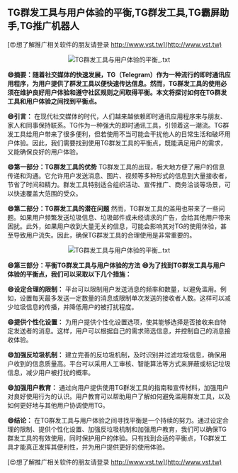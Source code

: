 ## **TG群发工具与用户体验的平衡,TG群发工具,TG霸屏助手,TG推广机器人**

[😍想了解推广相关软件的朋友请登录 http://www.vst.tw](http://www.vst.tw)

 <center><img src="https://vst.tw/MP4/tuiguang/png/0.png" alt="TG群发工具与用户体验的平衡_.txt"></center>

**😄摘要：随着社交媒体的快速发展，TG（Telegram）作为一种流行的即时通讯应用程序，为用户提供了群发工具以便快速传达信息。然而，TG群发工具的使用必须在维护良好用户体验和遵守社区规则之间取得平衡。本文将探讨如何在TG群发工具和用户体验之间找到平衡点。**

**😄引言：**
在现代社交媒体的时代，人们越来越依赖即时通讯应用程序来与朋友、家人和同事保持联系。TG作为一种强大的即时通讯工具，引领着这一潮流。TG群发工具给用户带来了很多便利，但若使用不当可能会干扰他人的日常生活和破坏用户体验。因此，我们需要找到使用TG群发工具的平衡点，既能满足用户的需求，又能确保良好的用户体验。

**😄第一部分：TG群发工具的优势**
TG群发工具的出现，极大地方便了用户的信息传递和沟通。它允许用户发送消息、图片、视频等多种形式的信息到大量接收者，节省了时间和精力。群发工具特别适合组织活动、宣传推广、商务洽谈等场景，可以快速覆盖大范围的受众。

**😄第二部分：TG群发工具的潜在问题**
然而，TG群发工具的滥用也带来了一些问题。如果用户频繁发送垃圾信息、垃圾邮件或未经请求的广告，会给其他用户带来困扰。此外，如果用户收到大量无关的信息，可能会影响其对TG的使用体验，甚至导致用户流失。因此，确保TG群发工具的合理使用是非常重要的。

 <center><img src="https://vst.tw/MP4/tuiguang/png/3.png" alt="TG群发工具与用户体验的平衡_.txt"></center>

**😄第三部分：平衡TG群发工具与用户体验的方法**
**😄为了找到TG群发工具与用户体验的平衡点，我们可以采取以下几个措施：**

**😄设定合理的限制：**
平台可以限制用户发送消息的频率和数量，以避免滥用。例如，设置每天最多发送一定数量的消息或限制单次发送的接收者人数。这样可以减少垃圾信息的传播，并降低用户的被打扰程度。

**😄提供个性化设置：**
为用户提供个性化设置选项，使其能够选择是否接收来自特定发送者的消息。这样，用户可以根据自己的需求筛选信息，并控制自己的消息接收体验。

**😄加强反垃圾机制：**
建立完善的反垃圾机制，及时识别并过滤垃圾信息，确保用户收到的信息质量高。平台可以采用人工审核、智能算法等方式来屏蔽或标记垃圾信息，减少用户被打扰的概率。

**😄加强用户教育：**
通过向用户提供使用TG群发工具的指南和宣传材料，加强用户对良好使用行为的认识。用户教育可以帮助用户了解如何避免滥用群发工具，以及如何更好地与其他用户协调使用TG。

**😄结论：**
在TG群发工具与用户体验之间寻找平衡是一个持续的努力。通过设定合理的限制、提供个性化设置、加强反垃圾机制和加强用户教育，我们可以确保TG群发工具的有效使用，同时保护用户的体验。只有找到合适的平衡点，TG群发工具才能真正发挥其便利性，并为用户提供更好的使用体验。

[😍想了解推广相关软件的朋友请登录 http://www.vst.tw](http://www.vst.tw)



